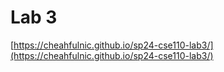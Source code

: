 # Lab 3
[https://cheahfulnic.github.io/sp24-cse110-lab3/](https://cheahfulnic.github.io/sp24-cse110-lab3/)
